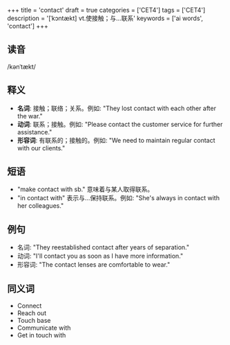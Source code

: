 +++
title = 'contact'
draft = true
categories = ['CET4']
tags = ['CET4']
description = '[ˈkɔntækt] vt.使接触；与…联系'
keywords = ['ai words', 'contact']
+++

## 读音
/kənˈtækt/

## 释义
- **名词**: 接触；联络；关系。例如: "They lost contact with each other after the war."
- **动词**: 联系；接触。例如: "Please contact the customer service for further assistance."
- **形容词**: 有联系的；接触的。例如: "We need to maintain regular contact with our clients."

## 短语
- "make contact with sb." 意味着与某人取得联系。
- "in contact with" 表示与...保持联系。例如: "She's always in contact with her colleagues."

## 例句
- 名词: "They reestablished contact after years of separation."
- 动词: "I'll contact you as soon as I have more information."
- 形容词: "The contact lenses are comfortable to wear."

## 同义词
- Connect
- Reach out
- Touch base
- Communicate with
- Get in touch with
